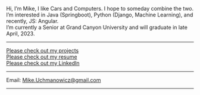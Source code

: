 Hi, I’m Mike, I like Cars and Computers. I hope to someday combine the two.  
I’m interested in Java (Springboot), Python (Django, Machine Learning), and recently, JS: Angular.   
I’m currently a Senior at Grand Canyon University and will graduate in late April, 2023.

___
[Please check out my projects](https://github.com/MikeUchmanowicz/portfolio)    
[Please check out my resume](https://github.com/MikeUchmanowicz/Resume/)      
[Please check out my LinkedIn](https://www.linkedin.com/in/michal-uchmanowicz/)     
___
Email: Mike.Uchmanowicz@gmail.com  
___

<!---
MikeUchmanowicz/MikeUchmanowicz is a ✨ special ✨ repository because its `README.md` (this file) appears on your GitHub profile.
You can click the Preview link to take a look at your changes.
--->
